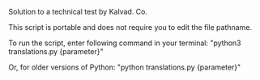 Solution to a technical test by Kalvad. Co. 

This script is portable and does not require you to edit the file pathname.

To run the script, enter following command in your terminal: "python3 translations.py {parameter}"

Or, for older versions of Python: "python translations.py {parameter}"



